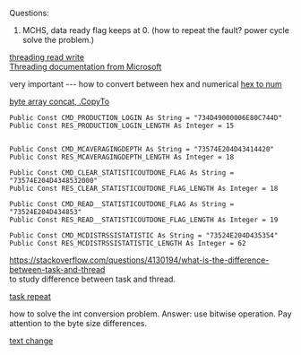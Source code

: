 
Questions:  
1. MCHS, data ready flag keeps at 0. (how to repeat the fault? power cycle solve the problem.)  




[threading read write](https://stackoverflow.com/questions/2439122/problem-with-two-net-threads-and-hardware-access)  
[Threading documentation from Microsoft](https://docs.microsoft.com/en-us/dotnet/csharp/programming-guide/concepts/threading/)  


very important --- how to convert between hex and numerical
[hex to num](https://docs.microsoft.com/en-us/dotnet/csharp/programming-guide/types/how-to-convert-between-hexadecimal-strings-and-numeric-types)  

[byte array concat, .CopyTo](https://stackoverflow.com/questions/1547252/how-do-i-concatenate-two-arrays-in-c)  



    Public Const CMD_PRODUCTION_LOGIN As String = "734D49000006E80C744D"
    Public Const RES_PRODUCTION_LOGIN_LENGTH As Integer = 15


    Public Const CMD_MCAVERAGINGDEPTH As String = "73574E204D43414420"
    Public Const RES_MCAVERAGINGDEPTH_LENGTH As Integer = 18

    Public Const CMD_CLEAR_STATISTICOUTDONE_FLAG As String = "73574E204D4348532000"
    Public Const RES_CLEAR_STATISTICOUTDONE_FLAG_LENGTH As Integer = 18

    Public Const CMD_READ__STATISTICOUTDONE_FLAG As String = "73524E204D434853"
    Public Const RES_READ__STATISTICOUTDONE_FLAG_LENGTH As Integer = 19

    Public Const CMD_MCDISTRSSISTATISTIC As String = "73524E204D435354"
    Public Const RES_MCDISTRSSISTATISTIC_LENGTH As Integer = 62



https://stackoverflow.com/questions/4130194/what-is-the-difference-between-task-and-thread  
to study difference between task and thread.

[task repeat](https://stackoverflow.com/questions/7472013/how-to-create-a-thread-task-with-a-continuous-loop)

how to solve the int conversion problem.
Answer: use bitwise operation. Pay attention to the byte size differences.

[text change](https://msdn.microsoft.com/en-us/library/system.windows.forms.control.textchanged(v=vs.110).aspx)
